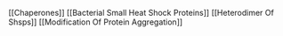 [[Chaperones]]
[[Bacterial Small Heat Shock Proteins]]
[[Heterodimer Of Shsps]]
[[Modification Of Protein Aggregation]]
